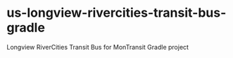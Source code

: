 # us-longview-rivercities-transit-bus-gradle
Longview RiverCities Transit Bus for MonTransit Gradle project
